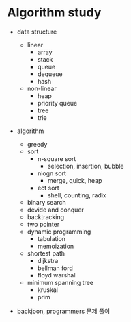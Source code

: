 # Algorithm study
- data structure
  - linear
    - array
    - stack
    - queue
    - dequeue
    - hash
  - non-linear
    - heap
    - priority queue
    - tree
    - trie
    
- algorithm
  - greedy
  - sort
    - n-square sort
      - selection, insertion, bubble
    - nlogn sort
      - merge, quick, heap
    - ect sort
      - shell, counting, radix
  - binary search
  - devide and conquer
  - backtracking
  - two pointer
  - dynamic programming
    - tabulation
    - memoization
  - shortest path
    - dijkstra
    - bellman ford
    - floyd warshall
  - minimum spanning tree
    - kruskal
    - prim

- backjoon, programmers 문제 풀이
